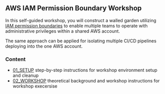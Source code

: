 ## AWS IAM Permission Boundary Workshop

In this self-guided workshop, you will construct a walled garden utilizing
[IAM permission boundaries](https://docs.aws.amazon.com/IAM/latest/UserGuide/access_policies_boundaries.html)
to enable multiple teams to operate with administrative privileges within a shared AWS account.

The same approach can be applied for isolating multiple CI/CD pipelines deploying into the one AWS account.

### Content

* [01_SETUP](01_SETUP) step-by-step instructions for workshop environment setup and cleanup
* [02_WORKSHOP](02_WORKSHOP) theoretical background and workshop instructions for workshop execersise

 

